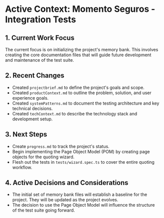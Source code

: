 # Active Context: Momento Seguros - Integration Tests

## 1. Current Work Focus
The current focus is on initializing the project's memory bank. This involves creating the core documentation files that will guide future development and maintenance of the test suite.

## 2. Recent Changes
- Created `projectbrief.md` to define the project's goals and scope.
- Created `productContext.md` to outline the problem, solution, and user experience goals.
- Created `systemPatterns.md` to document the testing architecture and key technical decisions.
- Created `techContext.md` to describe the technology stack and development setup.

## 3. Next Steps
- Create `progress.md` to track the project's status.
- Begin implementing the Page Object Model (POM) by creating page objects for the quoting wizard.
- Flesh out the tests in `tests/wizard.spec.ts` to cover the entire quoting workflow.

## 4. Active Decisions and Considerations
- The initial set of memory bank files will establish a baseline for the project. They will be updated as the project evolves.
- The decision to use the Page Object Model will influence the structure of the test suite going forward.

